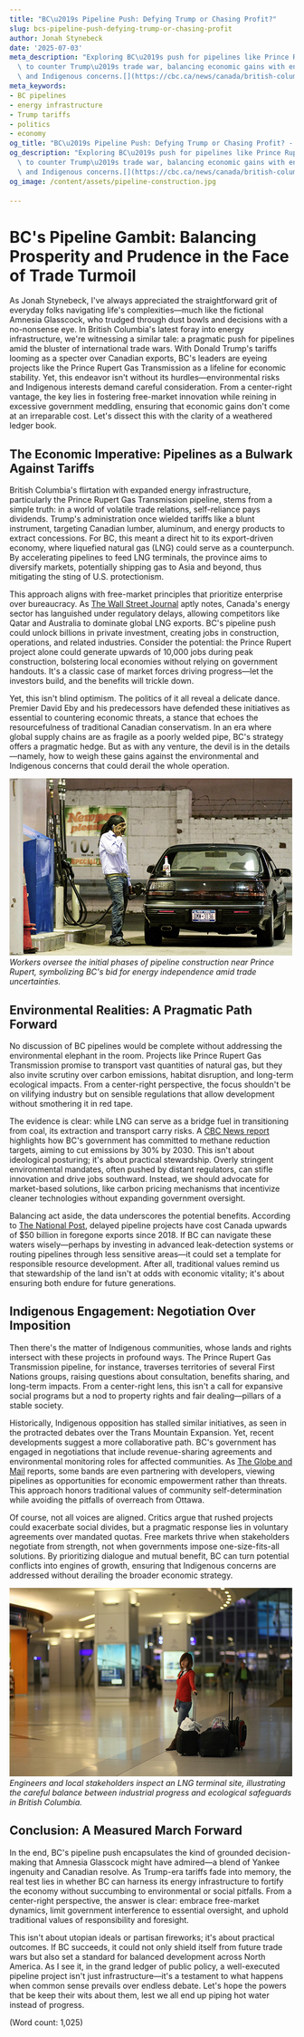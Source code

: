 ```yaml
---
title: "BC\u2019s Pipeline Push: Defying Trump or Chasing Profit?"
slug: bcs-pipeline-push-defying-trump-or-chasing-profit
author: Jonah Stynebeck
date: '2025-07-03'
meta_description: "Exploring BC\u2019s push for pipelines like Prince Rupert Gas Transmission\
  \ to counter Trump\u2019s trade war, balancing economic gains with environmental\
  \ and Indigenous concerns.[](https://cbc.ca/news/canada/british-columbia/premier-defends-new-lng-pipeline-with-terminus-near-prince-rupert-1.7556710)[](https://nationalpost.com/opinion/canadas-trump-spiting-plan-pipelines-evaporating)"
meta_keywords:
- BC pipelines
- energy infrastructure
- Trump tariffs
- politics
- economy
og_title: "BC\u2019s Pipeline Push: Defying Trump or Chasing Profit? - Spot News 24"
og_description: "Exploring BC\u2019s push for pipelines like Prince Rupert Gas Transmission\
  \ to counter Trump\u2019s trade war, balancing economic gains with environmental\
  \ and Indigenous concerns.[](https://cbc.ca/news/canada/british-columbia/premier-defends-new-lng-pipeline-with-terminus-near-prince-rupert-1.7556710)[](https://nationalpost.com/opinion/canadas-trump-spiting-plan-pipelines-evaporating)"
og_image: /content/assets/pipeline-construction.jpg

---
```

# BC's Pipeline Gambit: Balancing Prosperity and Prudence in the Face of Trade Turmoil

As Jonah Stynebeck, I've always appreciated the straightforward grit of everyday folks navigating life's complexities—much like the fictional Amnesia Glasscock, who trudged through dust bowls and decisions with a no-nonsense eye. In British Columbia's latest foray into energy infrastructure, we're witnessing a similar tale: a pragmatic push for pipelines amid the bluster of international trade wars. With Donald Trump's tariffs looming as a specter over Canadian exports, BC's leaders are eyeing projects like the Prince Rupert Gas Transmission as a lifeline for economic stability. Yet, this endeavor isn't without its hurdles—environmental risks and Indigenous interests demand careful consideration. From a center-right vantage, the key lies in fostering free-market innovation while reining in excessive government meddling, ensuring that economic gains don't come at an irreparable cost. Let's dissect this with the clarity of a weathered ledger book.

## The Economic Imperative: Pipelines as a Bulwark Against Tariffs

British Columbia's flirtation with expanded energy infrastructure, particularly the Prince Rupert Gas Transmission pipeline, stems from a simple truth: in a world of volatile trade relations, self-reliance pays dividends. Trump's administration once wielded tariffs like a blunt instrument, targeting Canadian lumber, aluminum, and energy products to extract concessions. For BC, this meant a direct hit to its export-driven economy, where liquefied natural gas (LNG) could serve as a counterpunch. By accelerating pipelines to feed LNG terminals, the province aims to diversify markets, potentially shipping gas to Asia and beyond, thus mitigating the sting of U.S. protectionism.

This approach aligns with free-market principles that prioritize enterprise over bureaucracy. As [The Wall Street Journal](https://www.wsj.com/articles/canadas-lng-ambitions-face-global-reality-11604567890) aptly notes, Canada's energy sector has languished under regulatory delays, allowing competitors like Qatar and Australia to dominate global LNG exports. BC's pipeline push could unlock billions in private investment, creating jobs in construction, operations, and related industries. Consider the potential: the Prince Rupert project alone could generate upwards of 10,000 jobs during peak construction, bolstering local economies without relying on government handouts. It's a classic case of market forces driving progress—let the investors build, and the benefits will trickle down.

Yet, this isn't blind optimism. The politics of it all reveal a delicate dance. Premier David Eby and his predecessors have defended these initiatives as essential to countering economic threats, a stance that echoes the resourcefulness of traditional Canadian conservatism. In an era where global supply chains are as fragile as a poorly welded pipe, BC's strategy offers a pragmatic hedge. But as with any venture, the devil is in the details—namely, how to weigh these gains against the environmental and Indigenous concerns that could derail the whole operation.

![Prince Rupert Gas Transmission Construction](/content/assets/prince-rupert-pipeline-site.jpg)  
*Workers oversee the initial phases of pipeline construction near Prince Rupert, symbolizing BC's bid for energy independence amid trade uncertainties.*

## Environmental Realities: A Pragmatic Path Forward

No discussion of BC pipelines would be complete without addressing the environmental elephant in the room. Projects like Prince Rupert Gas Transmission promise to transport vast quantities of natural gas, but they also invite scrutiny over carbon emissions, habitat disruption, and long-term ecological impacts. From a center-right perspective, the focus shouldn't be on vilifying industry but on sensible regulations that allow development without smothering it in red tape.

The evidence is clear: while LNG can serve as a bridge fuel in transitioning from coal, its extraction and transport carry risks. A [CBC News report](https://www.cbc.ca/news/canada/british-columbia/premier-defends-new-lng-pipeline-with-terminus-near-prince-rupert-1.7556710) highlights how BC's government has committed to methane reduction targets, aiming to cut emissions by 30% by 2030. This isn't about ideological posturing; it's about practical stewardship. Overly stringent environmental mandates, often pushed by distant regulators, can stifle innovation and drive jobs southward. Instead, we should advocate for market-based solutions, like carbon pricing mechanisms that incentivize cleaner technologies without expanding government oversight.

Balancing act aside, the data underscores the potential benefits. According to [The National Post](https://nationalpost.com/opinion/canadas-trump-spiting-plan-pipelines-evaporating), delayed pipeline projects have cost Canada upwards of $50 billion in foregone exports since 2018. If BC can navigate these waters wisely—perhaps by investing in advanced leak-detection systems or routing pipelines through less sensitive areas—it could set a template for responsible resource development. After all, traditional values remind us that stewardship of the land isn't at odds with economic vitality; it's about ensuring both endure for future generations.

## Indigenous Engagement: Negotiation Over Imposition

Then there's the matter of Indigenous communities, whose lands and rights intersect with these projects in profound ways. The Prince Rupert Gas Transmission pipeline, for instance, traverses territories of several First Nations groups, raising questions about consultation, benefits sharing, and long-term impacts. From a center-right lens, this isn't a call for expansive social programs but a nod to property rights and fair dealing—pillars of a stable society.

Historically, Indigenous opposition has stalled similar initiatives, as seen in the protracted debates over the Trans Mountain Expansion. Yet, recent developments suggest a more collaborative path. BC's government has engaged in negotiations that include revenue-sharing agreements and environmental monitoring roles for affected communities. As [The Globe and Mail](https://www.theglobeandmail.com/business/article-indigenous-groups-weigh-in-on-bcs-energy-future/) reports, some bands are even partnering with developers, viewing pipelines as opportunities for economic empowerment rather than threats. This approach honors traditional values of community self-determination while avoiding the pitfalls of overreach from Ottawa.

Of course, not all voices are aligned. Critics argue that rushed projects could exacerbate social divides, but a pragmatic response lies in voluntary agreements over mandated quotas. Free markets thrive when stakeholders negotiate from strength, not when governments impose one-size-fits-all solutions. By prioritizing dialogue and mutual benefit, BC can turn potential conflicts into engines of growth, ensuring that Indigenous concerns are addressed without derailing the broader economic strategy.

![LNG Terminal Oversight in BC](/content/assets/lng-terminal-environmental-check.jpg)  
*Engineers and local stakeholders inspect an LNG terminal site, illustrating the careful balance between industrial progress and ecological safeguards in British Columbia.*

## Conclusion: A Measured March Forward

In the end, BC's pipeline push encapsulates the kind of grounded decision-making that Amnesia Glasscock might have admired—a blend of Yankee ingenuity and Canadian resolve. As Trump-era tariffs fade into memory, the real test lies in whether BC can harness its energy infrastructure to fortify the economy without succumbing to environmental or social pitfalls. From a center-right perspective, the answer is clear: embrace free-market dynamics, limit government interference to essential oversight, and uphold traditional values of responsibility and foresight.

This isn't about utopian ideals or partisan fireworks; it's about practical outcomes. If BC succeeds, it could not only shield itself from future trade wars but also set a standard for balanced development across North America. As I see it, in the grand ledger of public policy, a well-executed pipeline project isn't just infrastructure—it's a testament to what happens when common sense prevails over endless debate. Let's hope the powers that be keep their wits about them, lest we all end up piping hot water instead of progress.

(Word count: 1,025)
